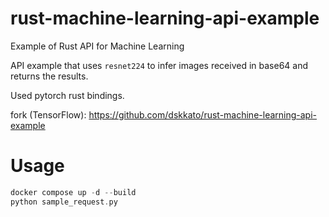 # rust-machine-learning-api-example
Example of Rust API for Machine Learning

API example that uses `resnet224` to infer images received in base64 and returns the results.

Used pytorch rust bindings.

fork (TensorFlow): https://github.com/dskkato/rust-machine-learning-api-example

# Usage

```rust
docker compose up -d --build
python sample_request.py
```
